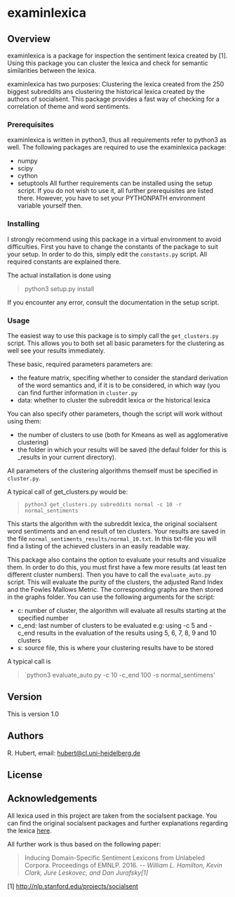 examinlexica
============

## Overview
examinlexica is a package for inspection the sentiment lexica created by [1].
Using this package you can cluster the lexica and check for semantic
similarities between the lexica.

examinlexica has two purposes: Clustering the lexica created from the 250
biggest subreddits ans clustering the historical lexica created by the authors
of socialsent.
This package provides a fast way of checking for a correlation of theme and 
word sentiments.

### Prerequisites
examinlexica is written in python3, thus all requirements refer to python3 as
well.
The following packages are required to use the examinlexica package:
* numpy
* scipy
* cython
* setuptools
All further requirements can be installed using the setup script. If you do not
wish to use it, all further prerequisites are listed there. 
However, you have to set your PYTHONPATH environment variable yourself then.


### Installing
I strongly recommend using this package in a virtual environment to avoid
difficulties. 
First you have to change the constants of the package to suit your setup.
In order to do this, simply edit the `constants.py` script.
All required constants are explained there.


The actual installation is done using

> python3 setup.py install

If you encounter any error, consult the documentation in the setup script.

### Usage
The easiest way to use this package is to simply call the `get_clusters.py`
script. This allows you to both set all basic parameters for the clustering as
well see your results immediately.

These basic, required parameters parameters are:
* the feature matrix, specifing whether to consider the standard derivation
  of the word semantics and, if it is to be considered, in which way (you
  can find further information in `cluster.py`
* data: whether to cluster the subreddit lexica or the historical lexica

You can also specify other parameters, though the script will work without
using them:
* the number of clusters to use (both for Kmeans as well as agglomerative
  clustering)
* the folder in which your results will be saved (the defaul folder for
  this is \_results in your current directory).

All parameters of the clustering algorithms themself must be specified in
`cluster.py`.

A typical call of get\_clusters.py would be:

> `python3 get_clusters.py subreddits normal -c 10 -r normal_sentiments`

This starts the algorithm with the subreddit lexica, the original socialsent
word sentiments and an end result of ten clusters. Your results are saved in
the file `normal_sentiments_results/normal_10.txt`.
In this txt-file you will find a listing of the achieved clusters in an easily
readable way.

This package also contains the option to evaluate your results and visualize
them. In order to do this, you must first have a few more results (at least ten
different cluster numbers). Then you have to call the `evaluate_auto.py` script. This
will evaluate the purity of the clusters, the adjusted Rand Index and the
Fowles Mallows Metric.
The corresponding graphs are then stored in the graphs folder. 
You can use the following arguments for the script: 
* c: number of cluster, the algorithm will evaluate all results starting at the
  specified number
* c\_end: last number of clusters to be evaluated
  e.g: using -c 5 and -c\_end results in the evaluation of the results
  using 5, 6, 7, 8, 9 and 10 clusters
* s: source file, this is where your clustering results have to be stored

A typical call is 
> `python3 evaluate_auto.py -c 10 -c_end 100 -s normal_sentimens'

## Version
This is version 1.0

## Authors
R. Hubert, email: hubert@cl.uni-heidelberg.de

## License

## Acknowledgements
All lexica used in this project are taken from the socialsent package. You can
find the original socialsent packages and further explanations regarding the
lexica [here](https://github.com/williamleif/socialsent).

All further work is thus based on the following paper:
> Inducing Domain-Specific Sentiment Lexicons from Unlabeled Corpora.
> Proceedings of EMNLP. 2016.
> --<cite> William L. Hamilton, Kevin Clark, Jure Leskovec, and Dan
> Jurafsky[1]</cite>

[1] http://nlp.stanford.edu/projects/socialsent
